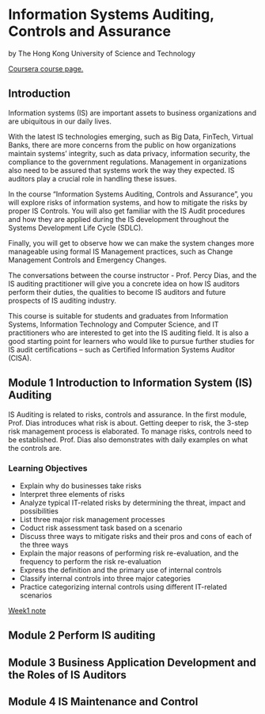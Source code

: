 # Information Systems Auditing, Controls and Assurance

by The Hong Kong University of Science and Technology

[Coursera course page.](https://www.coursera.org/learn/information-systems-audit)



## Introduction

Information systems (IS) are important assets to business organizations and are ubiquitous in our daily lives. 

With the latest IS technologies emerging, such as Big Data, FinTech, Virtual Banks, there are more concerns from the public on how organizations maintain systems’ integrity, such as data privacy, information security, the compliance to the government regulations. Management in organizations also need to be assured that systems work the way they expected. IS auditors play a crucial role in handling these issues.

In the course “Information Systems Auditing, Controls and Assurance”, you will explore risks of information systems, and how to mitigate the risks by proper IS Controls. You will also get familiar with the IS Audit procedures and how they are applied during the IS development throughout the Systems Development Life Cycle (SDLC). 

Finally, you will get to observe how we can make the system changes more manageable using formal IS Management practices, such as Change Management Controls and Emergency Changes. 

The conversations between the course instructor - Prof. Percy Dias, and the IS auditing practitioner will give you a concrete idea on how IS auditors perform their duties, the qualities to become IS auditors and future prospects of IS auditing industry.

This course is suitable for students and graduates from Information Systems, Information Technology and Computer Science, and IT practitioners who are interested to get into the IS auditing field. It is also a good starting point for learners who would like to pursue further studies for IS audit certifications – such as Certified Information Systems Auditor (CISA).



## Module 1 Introduction to Information System (IS) Auditing

IS Auditing is related to risks, controls and assurance. In the first module, Prof. Dias introduces what risk is about. Getting deeper to risk, the 3-step risk management process is elaborated. To manage risks, controls need to be established. Prof. Dias also demonstrates with daily examples on what the controls are.

### Learning Objectives
- Explain why do businesses take risks
- Interpret three elements of risks
- Analyze typical IT-related risks by determining the threat, impact and possibilities
- List three major risk management processes
- Coduct risk assessment task based on a scenario
- Discuss three ways to mitigate risks and their pros and cons of each of the three ways
- Explain the major reasons of performing risk re-evaluation, and the frequency to perform the risk re-evaluation
- Express the definition and the primary use of internal controls
- Classify internal controls into three major categories
- Practice categorizing internal controls using different IT-related scenarios

[Week1 note](week1/readme.md)

## Module 2 Perform IS auditing
## Module 3 Business Application Development and the Roles of IS Auditors
## Module 4 IS Maintenance and Control